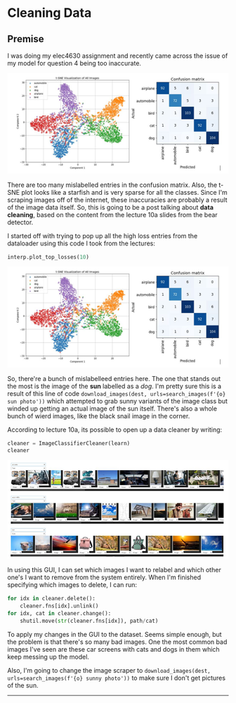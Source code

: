 # Cleaning Data

## Premise

I was doing my elec4630 assignment and recently came across the issue of my model for question 4 being too inaccurate.

![](/Capture.JPG)

There are too many mislabelled entries in the confusion matrix. Also, the t-SNE plot looks like a starfish and is very sparse for all the classes. Since I'm scraping images off of the internet, these inaccuracies are probably a result of the image data itself. So, this is going to be a post talking about **data cleaning**, based on the content from the lecture 10a slides from the bear detector.

I started off with trying to pop up all the high loss entries from the dataloader using this code I took from the lectures:
```python
interp.plot_top_losses(10)
```

![](/Capture.JPG)

So, there're a bunch of mislabelleed entries here. The one that stands out the most is the image of the **sun** labelled as a *dog*. I'm pretty sure this is a result of this line of code `download_images(dest, urls=search_images(f'{o} sun photo'))` which attempted to grab sunny variants of the image class but winded up getting an actual image of the sun itself. There's also a whole bunch of wierd images, like the black snail image in the corner.

According to lecture 10a, its possible to open up a data cleaner by writing:

```python
cleaner = ImageClassifierCleaner(learn)
cleaner
```
![](/Capture3.JPG)

In using this GUI, I can set which images I want to relabel and which other one's I want to remove from the system entirely. When I'm finished specifying which images to delete, I can run:

```python
for idx in cleaner.delete():
    cleaner.fns[idx].unlink()
for idx, cat in cleaner.change():
    shutil.move(str(cleaner.fns[idx]), path/cat)
```

To apply my changes in the GUI to the dataset. Seems simple enough, but the problem is that there's so many bad images. One the most common bad images I've seen are these car screens with cats and dogs in them which keep messing up the model.

Also, I'm going to change the image scraper to `download_images(dest, urls=search_images(f'{o} sunny photo'))` to make sure I don't get pictures of the sun.

---
